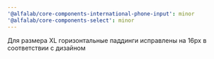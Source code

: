 ```yaml
---
'@alfalab/core-components-international-phone-input': minor
'@alfalab/core-components-select': minor
---
```


Для размера XL горизонтальные паддинги исправлены на 16px в соответствии с дизайном
